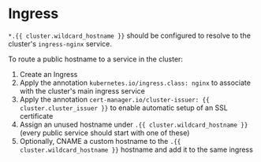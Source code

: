 # Ingress

`*.{{ cluster.wildcard_hostname }}` should be configured to resolve to the cluster's `ingress-nginx` service.

To route a public hostname to a service in the cluster:

1. Create an Ingress
2. Apply the annotation `kubernetes.io/ingress.class: nginx` to associate with the cluster's main ingress service
3. Apply the annotation `cert-manager.io/cluster-issuer: {{ cluster.cluster_issuer }}` to enable automatic setup of an SSL certificate
4. Assign an unused hostname under `.{{ cluster.wildcard_hostname }}` (every public service should start with one of these)
5. Optionally, CNAME a custom hostname to the `.{{ cluster.wildcard_hostname }}` hostname and add it to the same ingress
